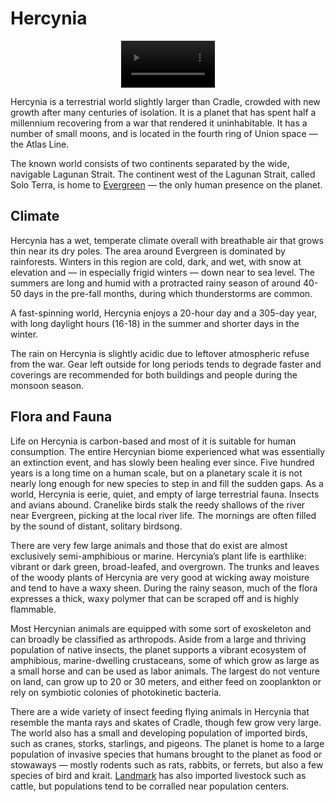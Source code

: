 # Hercynia

<p align="center">
    <video autoplay loop style="width: 150px;" src="../../img/planet.webm"/>
</p>

Hercynia is a terrestrial world slightly larger than Cradle, crowded with new growth after many centuries of isolation. It is a planet that has spent half a millennium recovering from a war that rendered it uninhabitable. It has a number of small moons, and is located in the fourth ring of Union space — the Atlas Line.

The known world consists of two continents separated by the wide, navigable Lagunan Strait. The continent west of the Lagunan Strait, called Solo Terra, is home to [Evergreen](../places/evergreen.md) — the only human presence on the planet.

## Climate

Hercynia has a wet, temperate climate overall with breathable air that grows thin near its dry poles. The area around Evergreen is dominated by rainforests. Winters in this region are cold, dark, and wet, with snow at elevation and — in especially frigid winters — down near to sea level. The summers are long and humid with a protracted rainy season of around 40-50 days in the pre-fall months, during which thunderstorms are common.

A fast-spinning world, Hercynia enjoys a 20-hour day and a 305-day year, with long daylight hours (16-18) in the summer and shorter days in the winter.

The rain on Hercynia is slightly acidic due to leftover atmospheric refuse from the war. Gear left outside for long periods tends to degrade faster and coverings are recommended for both buildings and people during the monsoon season.

## Flora and Fauna

Life on Hercynia is carbon-based and most of it is suitable for human consumption. The entire Hercynian biome experienced what was essentially an extinction event, and has slowly been healing ever since. Five hundred years is a long time on a human scale, but on a planetary scale it is not nearly long enough for new species to step in and fill the sudden gaps. As a world, Hercynia is eerie, quiet, and empty of large terrestrial fauna. Insects and avians abound. Cranelike birds stalk the reedy shallows of the river near Evergreen, picking at the local river life. The mornings are often filled by the sound of distant, solitary birdsong.

There are very few large animals and those that do exist are almost exclusively semi-amphibious or marine. Hercynia’s plant life is earthlike: vibrant or dark green, broad-leafed, and overgrown. The trunks and leaves of the woody plants of Hercynia are very good at wicking away moisture and tend to have a waxy sheen. During the rainy season, much of the flora expresses a thick, waxy polymer that can be scraped off and is highly flammable.

Most Hercynian animals are equipped with some sort of exoskeleton and can broadly be classified as arthropods. Aside from a large and thriving population of native insects, the planet supports a vibrant ecosystem of amphibious, marine-dwelling crustaceans, some of which grow as large as a small horse and can be used as labor animals. The largest do not venture on land, can grow up to 20 or 30 meters, and either feed on zooplankton or rely on symbiotic colonies of photokinetic bacteria.

There are a wide variety of insect feeding flying animals in Hercynia that resemble the manta rays and skates of Cradle, though few grow very large. The world also has a small and developing population of imported birds, such as cranes, storks, starlings, and pigeons. The planet is home to a large population of invasive species that humans brought to the planet as food or stowaways — mostly rodents such as rats, rabbits, or ferrets, but also a few species of bird and krait. [Landmark](../factions/landmark-colonial.md) has also imported livestock such as cattle, but populations tend to be corralled near population centers.
